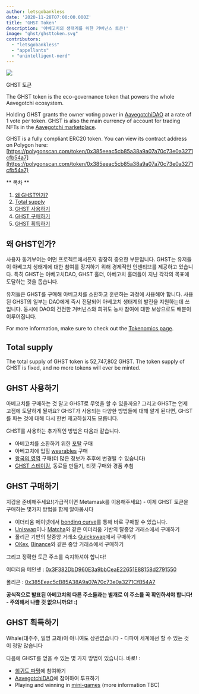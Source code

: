 ```yaml
---
author: letsgobankless
date: '2020-11-28T07:00:00.000Z'
title: 'GHST Token'
description: '아베고치의 생태계를 위한 거버넌스 토큰!'
image: "ghst/ghsttoken.svg"
contributors:
  - "letsgobankless"
  - "appellants"
  - "unintelligent-nerd"
---
```


<div class="headerImageContainer">
<img class="headerImage" src="/ghst/ghst.gif">
<p class="headerImageText">GHST 토큰</p>
</div>

The GHST token is the eco-governance token that powers the whole Aavegotchi ecosystem.

Holding GHST grants the owner voting power in [AavegotchiDAO](/dao) at a rate of 1 vote per token. GHST is also the main currency of account for trading NFTs in the [Aavegotchi marketplace](/marketplace).

GHST is a fully compliant ERC20 token. You can view its contract address on Polygon here: [https://polygonscan.com/token/0x385eeac5cb85a38a9a07a70c73e0a3271cfb54a7](https://polygonscan.com/token/0x385eeac5cb85a38a9a07a70c73e0a3271cfb54a7)

<div class="contentsBox">

** 목차 **

<ol>
<li><a href=#why-ghst>왜 GHST인가?</a></li>
<li><a href=#total-supply>Total supply</a></li>
<li><a href=#using-ghst>GHST 사용하기</a></li>
<li><a href=#buying-ghst>GHST 구매하기</a></li>
<li><a href=#earning-ghst>GHST 획득하기</a></li>
</ol>

</div>

## 왜 GHST인가?
사용자 동기부여는 어떤 프로젝트에서든지 굉장히 중요한 부분입니다. GHST는 유저들이 아베고치 생태계에 대한 참여를 장겨하기 위해 경제적인 인센티브를 제공하고 있습니다. 특히 GHST는 아베고치DAO, GHST 홀더, 아베고치 홀더들이 지닌 각각의 목표에 도달하는 것을 돕습니다.

유저들은 GHST를 구매해 아베고치를 소환하고 훈련하는 과정에 사용해야 합니다. 사용된 GHST의 일부는 DAO에게 즉시 전달되어 아베고치 생태계의 발전을 지원하는데 쓰입니다. 동시에 DAO의 건전한 거버넌스와 희귀도 농사 참여에 대한 보상으로도 배분이 이루어집니다.

For more information, make sure to check out the [Tokenomics page](/tokenomics).

## Total supply

The total supply of GHST token is 52,747,802 GHST. The token supply of GHST is fixed, and no more tokens will ever be minted.

## GHST 사용하기
아베고치를 구매하는 것 말고 GHST로 무엇을 할 수 있을까요? 그리고 GHST는 언제 고점에 도달하게 될까요? GHST가 사용되는 다양한 방법들에 대해 알게 된다면, GHST를 파는 것에 대해 다시 한번 재고하실지도 모릅니다.

GHST를 사용하는 추가적인 방법은 다음과 같습니다.

* 아베고치를 소환하기 위한 [포탈](/portals) 구매
* 아베고치에 입힐 [wearables](/wearables) 구매
* [왕국의 영역](/metaverse) 구매(더 많은 정보가 추후에 변경될 수 있습니다)
* [GHST 스테이킹](/staking), 동료들 만들기, 티켓 구매와 경품 추첨

## GHST 구매하기
지갑을 준비해주세요!(가급적이면 Metamask를 이용해주세요) - 이제 GHST 토큰을 구매하는 몇가지 방법을 함께 알아봅시다

* 이더리움 메이넷에서 [bonding curve](/curve)를 통해 바로 구매할 수 있습니다.
* [Uniswap](https://app.uniswap.org/#/swap?inputCurrency=ETH&outputCurrency=0x3f382dbd960e3a9bbceae22651e88158d2791550)이나 [Matcha](https://matcha.xyz/markets/GHST)와 같은 이더리움 기반의 탈중앙 거래소에서 구매하기
* 폴리곤 기반의 탈중앙 거래소 [Quickswap](https://quickswap.exchange/#/swap?outputCurrency=0x385eeac5cb85a38a9a07a70c73e0a3271cfb54a7)에서 구매하기
* [OKex](https://www.okex.com/spot/trade/ghst-eth#type=1), [Binance](https://www.binance.com/en/trade/GHST_ETH?layout=pro)와 같은 중앙 거래소에서 구매하기

그리고 정확한 토큰 주소를 숙지하셔야 합니다!

이더리움 메인넷 : [0x3F382DbD960E3a9bbCeaE22651E88158d2791550](https://etherscan.io/token/0x3F382DbD960E3a9bbCeaE22651E88158d2791550)

폴리곤 :  [0x385Eeac5cB85A38A9a07A70c73e0a3271CfB54A7](https://explorer-mainnet.maticvigil.com/address/0x385Eeac5cB85A38A9a07A70c73e0a3271CfB54A7/transactions)

**공식적으로 발표된 아베고치의 다른 주소들과는 별개로 이 주소를 꼭 확인하셔야 합니다! - 주의해서 나쁠 것 없으니까요! :)**

## GHST 획득하기
Whale(대주주, 일명 고래)이 아니여도 상관없습니다 - 디파이 세계에선 할 수 있는 것이 정말 많습니다

다음에 GHST를 얻을 수 있는 몇 가지 방법이 있습니다. 바로! :

* [희귀도 파밍](/rarity-farming)에 참여하기
* [AavegotchiDAO](/dao)에 참여하여 투표하기
* Playing and winning in [mini-games](/minigames) (more information TBC)




